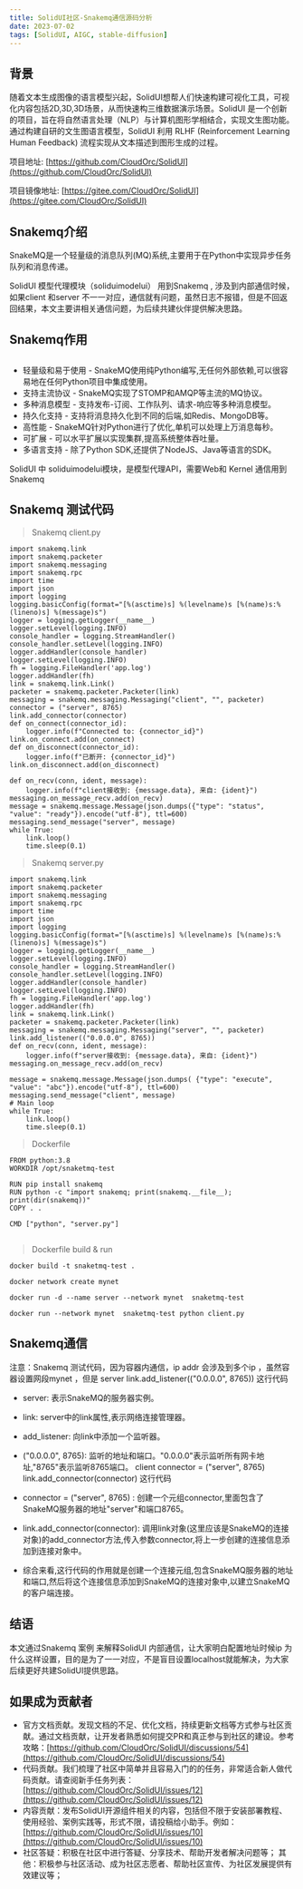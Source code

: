 ```yaml
---
title: SolidUI社区-Snakemq通信源码分析
date: 2023-07-02
tags: [SolidUI, AIGC, stable-diffusion]
---
```


## 背景

随着文本生成图像的语言模型兴起，SolidUI想帮人们快速构建可视化工具，可视化内容包括2D,3D,3D场景，从而快速构三维数据演示场景。SolidUI 是一个创新的项目，旨在将自然语言处理（NLP）与计算机图形学相结合，实现文生图功能。通过构建自研的文生图语言模型，SolidUI 利用 RLHF (Reinforcement Learning Human Feedback) 流程实现从文本描述到图形生成的过程。

项目地址: [https://github.com/CloudOrc/SolidUI](https://github.com/CloudOrc/SolidUI)

项目镜像地址: [https://gitee.com/CloudOrc/SolidUI](https://gitee.com/CloudOrc/SolidUI)

## Snakemq介绍

SnakeMQ是一个轻量级的消息队列(MQ)系统,主要用于在Python中实现异步任务队列和消息传递。

SolidUI 模型代理模块（soliduimodelui） 用到Snakemq , 涉及到内部通信时候，如果client 和server 不一一对应，通信就有问题，虽然日志不报错，但是不回返回结果，本文主要讲相关通信问题，为后续共建伙伴提供解决思路。

## Snakemq作用

## 
* 轻量级和易于使用 - SnakeMQ使用纯Python编写,无任何外部依赖,可以很容易地在任何Python项目中集成使用。
* 支持主流协议 - SnakeMQ实现了STOMP和AMQP等主流的MQ协议。
* 多种消息模型 - 支持发布-订阅、工作队列、请求-响应等多种消息模型。
* 持久化支持 - 支持将消息持久化到不同的后端,如Redis、MongoDB等。
* 高性能 - SnakeMQ针对Python进行了优化,单机可以处理上万消息每秒。
* 可扩展 - 可以水平扩展以实现集群,提高系统整体吞吐量。
* 多语言支持 - 除了Python SDK,还提供了NodeJS、Java等语言的SDK。

SolidUI 中 soliduimodelui模块，是模型代理API，需要Web和 Kernel 通信用到Snakemq 

## Snakemq 测试代码

>Snakemq client.py
```plain
import snakemq.link
import snakemq.packeter
import snakemq.messaging
import snakemq.rpc
import time
import json
import logging
logging.basicConfig(format="[%(asctime)s] %(levelname)s [%(name)s:%(lineno)s] %(message)s")
logger = logging.getLogger(__name__)
logger.setLevel(logging.INFO)
console_handler = logging.StreamHandler()
console_handler.setLevel(logging.INFO)
logger.addHandler(console_handler)
logger.setLevel(logging.INFO)
fh = logging.FileHandler('app.log')
logger.addHandler(fh)
link = snakemq.link.Link()
packeter = snakemq.packeter.Packeter(link)
messaging = snakemq.messaging.Messaging("client", "", packeter)
connector = ("server", 8765)
link.add_connector(connector)
def on_connect(connector_id):
    logger.info(f"Connected to: {connector_id}")
link.on_connect.add(on_connect)
def on_disconnect(connector_id):
    logger.info(f"已断开: {connector_id}")
link.on_disconnect.add(on_disconnect)

def on_recv(conn, ident, message):
    logger.info(f"client接收到: {message.data}, 来自: {ident}")
messaging.on_message_recv.add(on_recv)
message = snakemq.message.Message(json.dumps({"type": "status", "value": "ready"}).encode("utf-8"), ttl=600)
messaging.send_message("server", message)
while True:
    link.loop()
    time.sleep(0.1)
```


>Snakemq server.py
```plain
import snakemq.link
import snakemq.packeter
import snakemq.messaging
import snakemq.rpc
import time
import json
import logging
logging.basicConfig(format="[%(asctime)s] %(levelname)s [%(name)s:%(lineno)s] %(message)s")
logger = logging.getLogger(__name__)
logger.setLevel(logging.INFO)
console_handler = logging.StreamHandler()
console_handler.setLevel(logging.INFO)
logger.addHandler(console_handler)
logger.setLevel(logging.INFO)
fh = logging.FileHandler('app.log')
logger.addHandler(fh)
link = snakemq.link.Link()
packeter = snakemq.packeter.Packeter(link)
messaging = snakemq.messaging.Messaging("server", "", packeter)
link.add_listener(("0.0.0.0", 8765))
def on_recv(conn, ident, message):
    logger.info(f"server接收到: {message.data}, 来自: {ident}")
messaging.on_message_recv.add(on_recv)

message = snakemq.message.Message(json.dumps( {"type": "execute", "value": "abc"}).encode("utf-8"), ttl=600)
messaging.send_message("client", message)
# Main loop
while True:
    link.loop()
    time.sleep(0.1)
```


>Dockerfile
```plain
FROM python:3.8
WORKDIR /opt/snaketmq-test

RUN pip install snakemq
RUN python -c "import snakemq; print(snakemq.__file__); print(dir(snakemq))"
COPY . .

CMD ["python", "server.py"]
```

## 
>Dockerfile  build & run
```plain
docker build -t snaketmq-test . 

docker network create mynet

docker run -d --name server --network mynet  snaketmq-test

docker run --network mynet  snaketmq-test python client.py
```



## Snakemq通信

注意：Snakemq 测试代码，因为容器内通信，ip addr 会涉及到多个ip ，虽然容器设置网段mynet ，但是 server  link.add_listener(("0.0.0.0", 8765))  这行代码 

* server: 表示SnakeMQ的服务器实例。
* link: server中的link属性,表示网络连接管理器。
* add_listener: 向link中添加一个监听器。
* ("0.0.0.0", 8765): 监听的地址和端口。"0.0.0.0"表示监听所有网卡地址,"8765"表示监听8765端口。
client  connector = ("server", 8765)  link.add_connector(connector) 这行代码

* connector = ("server", 8765) : 创建一个元组connector,里面包含了SnakeMQ服务器的地址"server"和端口8765。
* link.add_connector(connector): 调用link对象(这里应该是SnakeMQ的连接对象)的add_connector方法,传入参数connector,将上一步创建的连接信息添加到连接对象中。
* 综合来看,这行代码的作用就是创建一个连接元组,包含SnakeMQ服务器的地址和端口,然后将这个连接信息添加到SnakeMQ的连接对象中,以建立SnakeMQ的客户端连接。
## 结语

本文通过Snakemq 案例 来解释SolidUI 内部通信，让大家明白配置地址时候ip 为什么这样设置，目的是为了一一对应，不是盲目设置localhost就能解决，为大家后续更好共建SolidUI提供思路。



## 如果成为贡献者

* 官方文档贡献。发现文档的不足、优化文档，持续更新文档等方式参与社区贡献。通过文档贡献，让开发者熟悉如何提交PR和真正参与到社区的建设。参考攻略：[https://github.com/CloudOrc/SolidUI/discussions/54](https://github.com/CloudOrc/SolidUI/discussions/54)
* 代码贡献。我们梳理了社区中简单并且容易入门的的任务，非常适合新人做代码贡献。请查阅新手任务列表：[https://github.com/CloudOrc/SolidUI/issues/12](https://github.com/CloudOrc/SolidUI/issues/12)
* 内容贡献：发布SolidUI开源组件相关的内容，包括但不限于安装部署教程、使用经验、案例实践等，形式不限，请投稿给小助手。例如：[https://github.com/CloudOrc/SolidUI/issues/10](https://github.com/CloudOrc/SolidUI/issues/10)
* 社区答疑：积极在社区中进行答疑、分享技术、帮助开发者解决问题等；
其他：积极参与社区活动、成为社区志愿者、帮助社区宣传、为社区发展提供有效建议等；


